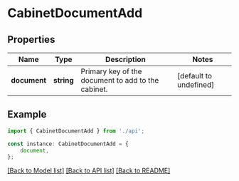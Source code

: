 # CabinetDocumentAdd


## Properties

Name | Type | Description | Notes
------------ | ------------- | ------------- | -------------
**document** | **string** | Primary key of the document to add to the cabinet. | [default to undefined]

## Example

```typescript
import { CabinetDocumentAdd } from './api';

const instance: CabinetDocumentAdd = {
    document,
};
```

[[Back to Model list]](../README.md#documentation-for-models) [[Back to API list]](../README.md#documentation-for-api-endpoints) [[Back to README]](../README.md)
